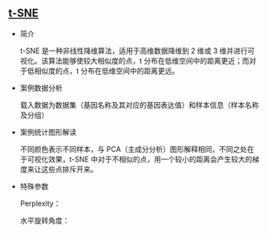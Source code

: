 ## [t-SNE](/basic/tsne)

- 简介

  t-SNE 是一种非线性降维算法，适用于高维数据降维到 2 维或 3 维并进行可视化。该算法能够使较大相似度的点，t
  分布在低维空间中的距离更近；而对于低相似度的点，t 分布在低维空间中的距离更远。

- 案例数据分析

  载入数据为数据集（基因名称及其对应的基因表达值）和样本信息（样本名称及分组）

- 案例统计图形解读

  不同颜色表示不同样本，与 PCA（主成分分析）图形解释相同，不同之处在于可视化效果，t-SNE 中对于不相似的点，用一个较小的距离会产生较大的梯度来让这些点排斥开来。

- 特殊参数

  Perplexity：

  水平旋转角度：

